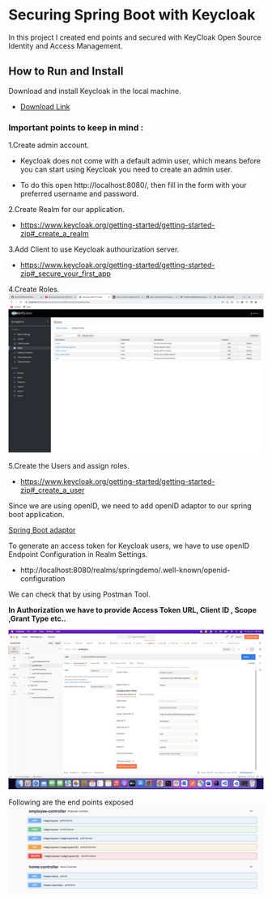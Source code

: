 # Securing Spring Boot with Keycloak   

In this project I created end points and secured with KeyCloak Open Source Identity and Access Management.
 
## How to Run and Install  

Download and install Keycloak in the local machine.  
 * [Download Link](https://www.keycloak.org/downloads)

### Important points to keep in mind :  

1.Create admin account.  
 * Keycloak does not come with a default admin user, which means before you can start using Keycloak you need to create an admin user.  

 * To do this open http://localhost:8080/, then fill in the form with your preferred username and password.  

2.Create Realm for our application. 
 * https://www.keycloak.org/getting-started/getting-started-zip#_create_a_realm  

3.Add Client to use Keycloak authourization server.  
 * https://www.keycloak.org/getting-started/getting-started-zip#_secure_your_first_app  

4.Create Roles.  
![](src/main/resources/static/readmefiles/roles.png)  

5.Create the Users and assign roles.  
 * https://www.keycloak.org/getting-started/getting-started-zip#_create_a_user

Since we are using openID, we need to add openID adaptor to our spring boot application.  

[Spring Boot adaptor](https://www.keycloak.org/docs/latest/securing_apps/#_spring_boot_adapter)

To generate an access token for Keycloak users, we have to use openID Endpoint Configuration in Realm Settings.  
 * http://localhost:8080/realms/springdemo/.well-known/openid-configuration

We can check that by using Postman Tool.  

**In Authorization we have to provide Access Token URL, Client ID , Scope ,Grant Type etc..**

![](src/main/resources/static/readmefiles/postman.png)  

Following are the end points exposed  
![](src/main/resources/static/readmefiles/endpoints.png)